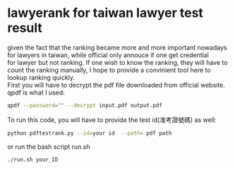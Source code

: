 # lawyerank for taiwan lawyer test result	
given the fact that the ranking became more and more important nowadays for lawyers in taiwan, while official only annouce if one get credential 		
for lawyer but not ranking. If one wish to know the ranking, they will have to count the ranking manually, I hope to provide a convinient tool here to lookup ranking quickly.		
First you will have to decrypt the pdf file downloaded from official website.
qpdf is what I used:
```bash	
qpdf --password="" --decrypt input.pdf output.pdf
```    
To run this code, you will have to provide the test id(准考證號碼) as well:	
```bash
python pdftestrank.py --id=your id  --path= pdf path
```
or run the bash script run.sh
```bash
./run.sh your_ID
```